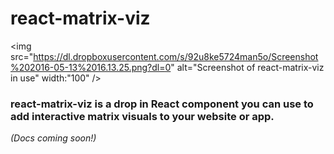 # react-matrix-viz

<!-- ![](https://dl.dropboxusercontent.com/s/92u8ke5724man5o/Screenshot%202016-05-13%2016.13.25.png?dl=0) -->
<img src="https://dl.dropboxusercontent.com/s/92u8ke5724man5o/Screenshot%202016-05-13%2016.13.25.png?dl=0" alt="Screenshot of react-matrix-viz in use" width:"100" />

### react-matrix-viz is a drop in React component you can use to add interactive matrix visuals to your website or app.

*(Docs coming soon!)* 